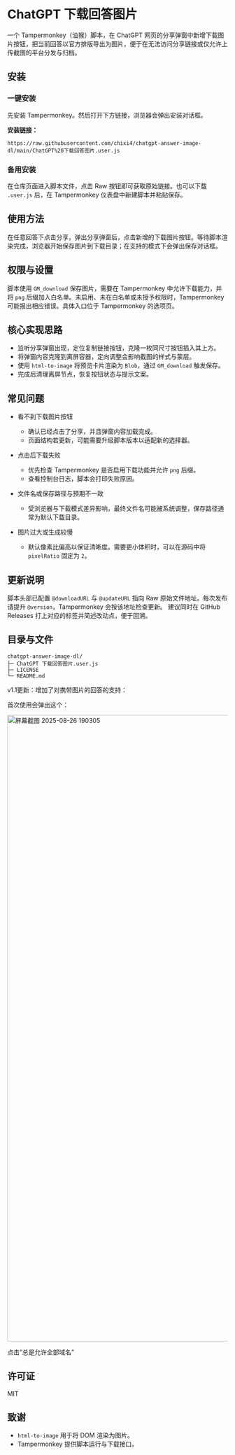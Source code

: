 # ChatGPT 下载回答图片

一个 Tampermonkey（油猴）脚本，在 ChatGPT 网页的分享弹窗中新增下载图片按钮，把当前回答以官方排版导出为图片，便于在无法访问分享链接或仅允许上传截图的平台分发与归档。

## 安装

### 一键安装

先安装 Tampermonkey。然后打开下方链接，浏览器会弹出安装对话框。

**安装链接：**

  `https://raw.githubusercontent.com/chixi4/chatgpt-answer-image-dl/main/ChatGPT%20下载回答图片.user.js`

### 备用安装

在仓库页面进入脚本文件，点击 Raw 按钮即可获取原始链接。也可以下载 `.user.js` 后，在 Tampermonkey 仪表盘中新建脚本并粘贴保存。

## 使用方法

在任意回答下点击分享，弹出分享弹窗后，点击新增的下载图片按钮。等待脚本渲染完成，浏览器开始保存图片到下载目录；在支持的模式下会弹出保存对话框。

## 权限与设置

脚本使用 `GM_download` 保存图片，需要在 Tampermonkey 中允许下载能力，并将 `png` 后缀加入白名单。未启用、未在白名单或未授予权限时，Tampermonkey 可能报出相应错误。具体入口位于 Tampermonkey 的选项页。

## 核心实现思路

* 监听分享弹窗出现，定位复制链接按钮，克隆一枚同尺寸按钮插入其上方。
* 将弹窗内容克隆到离屏容器，定向调整会影响截图的样式与蒙层。
* 使用 `html-to-image` 将预览卡片渲染为 `Blob`，通过 `GM_download` 触发保存。
* 完成后清理离屏节点，恢复按钮状态与提示文案。

## 常见问题

* 看不到下载图片按钮

  * 确认已经点击了分享，并且弹窗内容加载完成。
  * 页面结构若更新，可能需要升级脚本版本以适配新的选择器。
* 点击后下载失败

  * 优先检查 Tampermonkey 是否启用下载功能并允许 `png` 后缀。
  * 查看控制台日志，脚本会打印失败原因。
* 文件名或保存路径与预期不一致

  * 受浏览器与下载模式差异影响，最终文件名可能被系统调整，保存路径通常为默认下载目录。
* 图片过大或生成较慢

  * 默认像素比偏高以保证清晰度。需要更小体积时，可以在源码中将 `pixelRatio` 固定为 `2`。

## 更新说明

脚本头部已配置 `@downloadURL` 与 `@updateURL` 指向 Raw 原始文件地址。每次发布请提升 `@version`，Tampermonkey 会按该地址检查更新。
建议同时在 GitHub Releases 打上对应的标签并简述改动点，便于回溯。

## 目录与文件

```
chatgpt-answer-image-dl/
├─ ChatGPT 下载回答图片.user.js
├─ LICENSE
└─ README.md
```

v1.1更新：增加了对携带图片的回答的支持：


首次使用会弹出这个：

<img width="2432" height="1432" alt="屏幕截图 2025-08-26 190305" src="https://github.com/user-attachments/assets/75c4abc4-d43e-44d5-9fcd-6c26c1c2cb5a" />

点击“总是允许全部域名”

## 许可证

MIT

## 致谢

* `html-to-image` 用于将 DOM 渲染为图片。
* Tampermonkey 提供脚本运行与下载接口。
